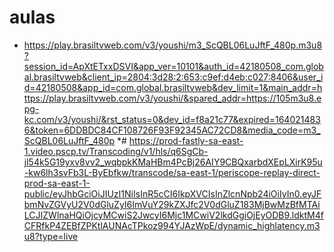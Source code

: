 # aulas
* https://play.brasiltvweb.com/v3/youshi/m3_ScQBL06LuJftF_480p.m3u8?session_id=ApXtETxxDSVI&app_ver=10101&auth_id=42180508_com.global.brasiltvweb&client_ip=2804:3d28:2:653:c9ef:d4eb:c027:8406&user_id=42180508&app_id=com.global.brasiltvweb&dev_limit=1&main_addr=https://play.brasiltvweb.com/v3/youshi/&spared_addr=https://105m3u8.epg-kc.com/v3/youshi/&rst_status=0&dev_id=f8a21c77&expired=1640214836&token=6DDBDC84CF108726F93F92345AC72CD8&media_code=m3_ScQBL06LuJftF_480p
*# https://prod-fastly-sa-east-1.video.pscp.tv/Transcoding/v1/hls/q6SgCb-jl54k5G19yxv8vv2_wqbpkKMaHBm4PcBj26AIY9CBQxarbdXEpLXirK95u-kw6lh3svFb3L-ByEbfkw/transcode/sa-east-1/periscope-replay-direct-prod-sa-east-1-public/eyJhbGciOiJIUzI1NiIsInR5cCI6IkpXVCIsInZlcnNpb24iOiIyIn0.eyJFbmNvZGVyU2V0dGluZyI6ImVuY29kZXJfc2V0dGluZ183MjBwMzBfMTAiLCJIZWlnaHQiOjcyMCwiS2JwcyI6Mjc1MCwiV2lkdGgiOjEyODB9.ldktM4fCFRfkP4ZEBfZPKtlAUNAcTPkoz994YJAzWpE/dynamic_highlatency.m3u8?type=live
